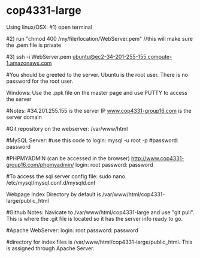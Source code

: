 # cop4331-large

Using linux/OSX:
#1) open terminal

#2) run "chmod 400 /my/file/location/WebServer.pem" //this will make sure the .pem file is private

#3) ssh -i WebServer.pem ubuntu@ec2-34-201-255-155.compute-1.amazonaws.com

#You should be greeted to the server.  Ubuntu is the root user.  There is no password for the root user.

Windows:
Use the .ppk file on the master page and use PUTTY to access the server

#Notes:
#34.201.255.155 is the server IP
www.cop4331-group16.com is the server domain 

#Git repository on the webserver: 
/var/www/html

#MySQL Server:
#use this code to login: mysql -u root -p
#password:  password

#PHPMYADMIN (can be accessed in the browser)
 http://www.cop4331-group16.com/phpmyadmin/
login: root
password: password

#To access the sql server config file: sudo nano /etc/mysql/mysql.conf.d/mysqld.cnf

Webpage Index Directory by default is /var/www/html/cop4331-large/public_html

#Github Notes:
Navicate to /var/www/html/cop4331-large and use "git pull".  This is where the .git file is located so it has the server info ready to go.

#Apache WebServer:
login: root
password: password

#directory for index files is /var/www/html/cop4331-large/public_html. This is assigned through Apache Server.



